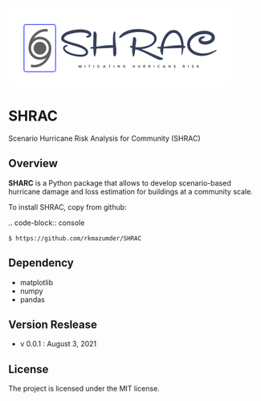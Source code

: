 ![plot](./figures/logo.png)


# SHRAC
Scenario Hurricane Risk Analysis for Community (SHRAC)


Overview
--------
**SHARC** is a Python package that allows to develop scenario-based hurricane damage and loss estimation for buildings at a community scale.


To install SHRAC, copy from github:

.. code-block:: console

    $ https://github.com/rkmazumder/SHRAC

Dependency
----------
* matplotlib
* numpy
* pandas

Version Reslease
-----------------
* v 0.0.1 : August 3, 2021


License
-----------------
The project is licensed under the MIT license.
